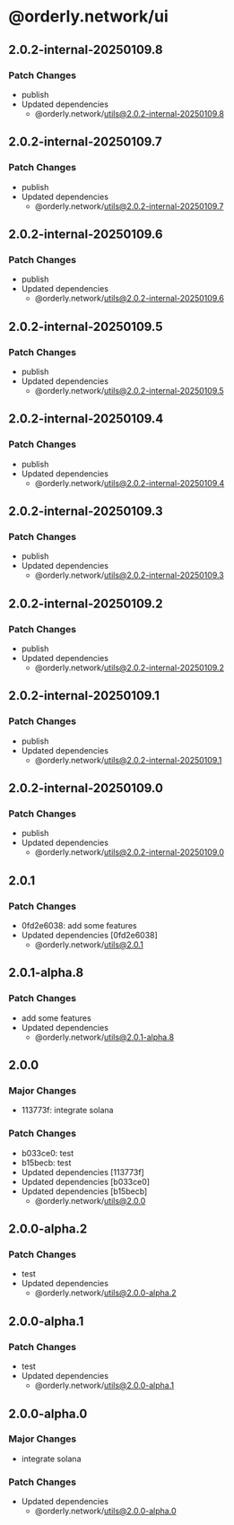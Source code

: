 # @orderly.network/ui

## 2.0.2-internal-20250109.8

### Patch Changes

- publish
- Updated dependencies
  - @orderly.network/utils@2.0.2-internal-20250109.8

## 2.0.2-internal-20250109.7

### Patch Changes

- publish
- Updated dependencies
  - @orderly.network/utils@2.0.2-internal-20250109.7

## 2.0.2-internal-20250109.6

### Patch Changes

- publish
- Updated dependencies
  - @orderly.network/utils@2.0.2-internal-20250109.6

## 2.0.2-internal-20250109.5

### Patch Changes

- publish
- Updated dependencies
  - @orderly.network/utils@2.0.2-internal-20250109.5

## 2.0.2-internal-20250109.4

### Patch Changes

- publish
- Updated dependencies
  - @orderly.network/utils@2.0.2-internal-20250109.4

## 2.0.2-internal-20250109.3

### Patch Changes

- publish
- Updated dependencies
  - @orderly.network/utils@2.0.2-internal-20250109.3

## 2.0.2-internal-20250109.2

### Patch Changes

- publish
- Updated dependencies
  - @orderly.network/utils@2.0.2-internal-20250109.2

## 2.0.2-internal-20250109.1

### Patch Changes

- publish
- Updated dependencies
  - @orderly.network/utils@2.0.2-internal-20250109.1

## 2.0.2-internal-20250109.0

### Patch Changes

- publish
- Updated dependencies
  - @orderly.network/utils@2.0.2-internal-20250109.0

## 2.0.1

### Patch Changes

- 0fd2e6038: add some features
- Updated dependencies [0fd2e6038]
  - @orderly.network/utils@2.0.1

## 2.0.1-alpha.8

### Patch Changes

- add some features
- Updated dependencies
  - @orderly.network/utils@2.0.1-alpha.8

## 2.0.0

### Major Changes

- 113773f: integrate solana

### Patch Changes

- b033ce0: test
- b15becb: test
- Updated dependencies [113773f]
- Updated dependencies [b033ce0]
- Updated dependencies [b15becb]
  - @orderly.network/utils@2.0.0

## 2.0.0-alpha.2

### Patch Changes

- test
- Updated dependencies
  - @orderly.network/utils@2.0.0-alpha.2

## 2.0.0-alpha.1

### Patch Changes

- test
- Updated dependencies
  - @orderly.network/utils@2.0.0-alpha.1

## 2.0.0-alpha.0

### Major Changes

- integrate solana

### Patch Changes

- Updated dependencies
  - @orderly.network/utils@2.0.0-alpha.0
